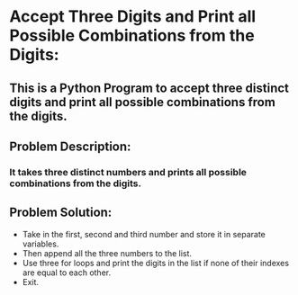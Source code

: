 #  Accept Three Digits and Print all Possible Combinations from the Digits:
## This is a Python Program to accept three distinct digits and print all possible combinations from the digits.

## Problem Description:
### It takes three distinct numbers and prints all possible combinations from the digits.

## Problem Solution:
- Take in the first, second and third number and store it in separate variables.
- Then append all the three numbers to the list.
- Use three for loops and print the digits in the list if none of their indexes are equal to each other.
- Exit.
